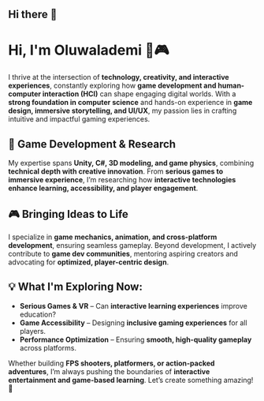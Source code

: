 ## Hi there 👋

<!--
**oluwalademi/oluwalademi** is a ✨ _special_ ✨ repository because its `README.md` (this file) appears on your GitHub profile.

Here are some ideas to get you started:

- 🔭 I’m currently working on ...
- 🌱 I’m currently learning ...
- 👯 I’m looking to collaborate on ...
- 🤔 I’m looking for help with ...
- 💬 Ask me about ...
- 📫 How to reach me: ...
- 😄 Pronouns: ...
- ⚡ Fun fact: ...
-->


# Hi, I'm Oluwalademi 👾🎮  

I thrive at the intersection of **technology, creativity, and interactive experiences**, constantly exploring how **game development and human-computer interaction (HCI)** can shape engaging digital worlds. With a **strong foundation in computer science** and hands-on experience in **game design, immersive storytelling, and UI/UX**, my passion lies in crafting intuitive and impactful gaming experiences.  

## 🚀 Game Development & Research  
My expertise spans **Unity, C#, 3D modeling, and game physics**, combining **technical depth with creative innovation**. From **serious games to immersive experience**, I’m researching how **interactive technologies enhance learning, accessibility, and player engagement**.  

## 🎮 Bringing Ideas to Life  
I specialize in **game mechanics, animation, and cross-platform development**, ensuring seamless gameplay. Beyond development, I actively contribute to **game dev communities**, mentoring aspiring creators and advocating for **optimized, player-centric design**.  

## 💡 What I'm Exploring Now:  
- **Serious Games & VR** – Can **interactive learning experiences** improve education?  
- **Game Accessibility** – Designing **inclusive gaming experiences** for all players.  
- **Performance Optimization** – Ensuring **smooth, high-quality gameplay** across platforms.  

Whether building **FPS shooters, platformers, or action-packed adventures**, I’m always pushing the boundaries of **interactive entertainment and game-based learning**. Let’s create something amazing! 🚀
